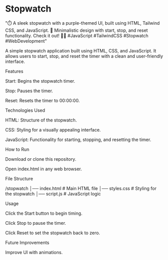 # Stopwatch
"⏱️ A sleek stopwatch with a purple-themed UI, built using HTML, Tailwind CSS, and JavaScript. 🚀 Minimalistic design with start, stop, and reset functionality. Check it out! 💜✨ #JavaScript #TailwindCSS #Stopwatch #WebDevelopment"

A simple stopwatch application built using HTML, CSS, and JavaScript. It allows users to start, stop, and reset the timer with a clean and user-friendly interface.

Features

Start: Begins the stopwatch timer.

Stop: Pauses the timer.

Reset: Resets the timer to 00:00:00.

Technologies Used

HTML: Structure of the stopwatch.

CSS: Styling for a visually appealing interface.

JavaScript: Functionality for starting, stopping, and resetting the timer.

How to Run

Download or clone this repository.

Open index.html in any web browser.

File Structure

/stopwatch
│── index.html  # Main HTML file
│── styles.css  # Styling for the stopwatch
│── script.js   # JavaScript logic

Usage

Click the Start button to begin timing.

Click Stop to pause the timer.

Click Reset to set the stopwatch back to zero.

Future Improvements

Improve UI with animations.
